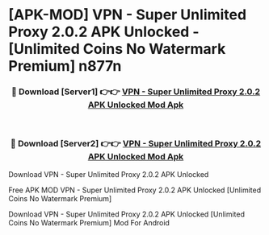 # [APK-MOD] VPN - Super Unlimited Proxy 2.0.2 APK Unlocked - [Unlimited Coins No Watermark Premium] n877n



<div align="center">
<h3>🔴 Download [Server1] 👉👉 <a href="https://momento.my/?title=VPN_-_Super_Unlimited_Proxy_2.0.2_APK_Unlocked">VPN - Super Unlimited Proxy 2.0.2 APK Unlocked Mod Apk</a></h3><br>

<h3>🔴 Download [Server2] 👉👉 <a href="https://momento.my/?title=VPN_-_Super_Unlimited_Proxy_2.0.2_APK_Unlocked">VPN - Super Unlimited Proxy 2.0.2 APK Unlocked Mod Apk</a></h3>
</div>



Download VPN - Super Unlimited Proxy 2.0.2 APK Unlocked 

Free APK MOD VPN - Super Unlimited Proxy 2.0.2 APK Unlocked [Unlimited Coins No Watermark Premium]

Download VPN - Super Unlimited Proxy 2.0.2 APK Unlocked [Unlimited Coins No Watermark Premium] Mod For Android
